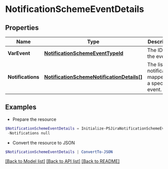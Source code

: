 # NotificationSchemeEventDetails
## Properties

Name | Type | Description | Notes
------------ | ------------- | ------------- | -------------
**VarEvent** | [**NotificationSchemeEventTypeId**](NotificationSchemeEventTypeId.md) | The ID of the event. | 
**Notifications** | [**NotificationSchemeNotificationDetails[]**](NotificationSchemeNotificationDetails.md) | The list of notifications mapped to a specified event. | 

## Examples

- Prepare the resource
```powershell
$NotificationSchemeEventDetails = Initialize-PSJiraNotificationSchemeEventDetails  -VarEvent null `
 -Notifications null
```

- Convert the resource to JSON
```powershell
$NotificationSchemeEventDetails | ConvertTo-JSON
```

[[Back to Model list]](../README.md#documentation-for-models) [[Back to API list]](../README.md#documentation-for-api-endpoints) [[Back to README]](../README.md)

